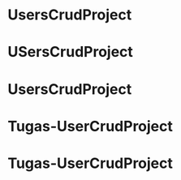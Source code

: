 # UsersCrudProject
# USersCrudProject
# UsersCrudProject
# Tugas-UserCrudProject
# Tugas-UserCrudProject
